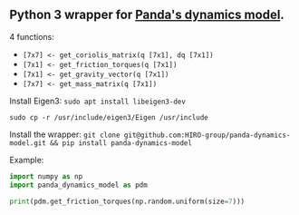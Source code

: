 Python 3 wrapper for [Panda's dynamics model](https://github.com/marcocognetti/FrankaEmikaPandaDynModel).
-
4 functions:
* `[7x7] <- get_coriolis_matrix(q [7x1], dq [7x1])`
* `[7x1] <- get_friction_torques(q [7x1])`
* `[7x1] <- get_gravity_vector(q [7x1])`
* `[7x7] <- get_mass_matrix(q [7x1])`


Install Eigen3: `sudo apt install libeigen3-dev`

`sudo cp -r /usr/include/eigen3/Eigen /usr/include`

Install the wrapper: `git clone git@github.com:HIRO-group/panda-dynamics-model.git && pip install panda-dynamics-model`

Example:
```python
import numpy as np
import panda_dynamics_model as pdm

print(pdm.get_friction_torques(np.random.uniform(size=7)))
```
